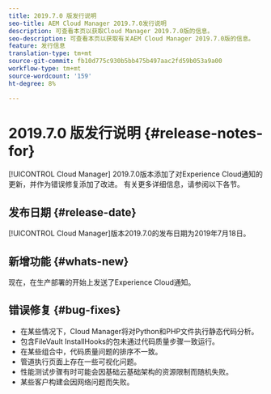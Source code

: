 ```yaml
---
title: 2019.7.0 版发行说明
seo-title: AEM Cloud Manager 2019.7.0发行说明
description: 可查看本页以获取Cloud Manager 2019.7.0版的信息。
seo-description: 可查看本页以获取有关AEM Cloud Manager 2019.7.0版的信息。
feature: 发行信息
translation-type: tm+mt
source-git-commit: fb10d775c930b5bb475b497aac2fd59b053a9a00
workflow-type: tm+mt
source-wordcount: '159'
ht-degree: 8%

---
```


# 2019.7.0 版发行说明 {#release-notes-for}

[!UICONTROL Cloud Manager] 2019.7.0版本添加了对Experience Cloud通知的更新，并作为错误修复添加了改进。 有关更多详细信息，请参阅以下各节。

## 发布日期 {#release-date}

[!UICONTROL Cloud Manager]版本2019.7.0的发布日期为2019年7月18日。

## 新增功能 {#whats-new}

现在，在生产部署的开始上发送了Experience Cloud通知。

## 错误修复 {#bug-fixes}

* 在某些情况下，Cloud Manager将对Python和PHP文件执行静态代码分析。
* 包含FileVault InstallHooks的包未通过代码质量步骤一致运行。
* 在某些组合中，代码质量问题的排序不一致。
* 管道执行页面上存在一些可视化问题。
* 性能测试步骤有时可能会因基础云基础架构的资源限制而随机失败。
* 某些客户构建会因网络问题而失败。